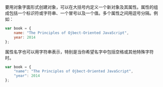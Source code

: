 要用对象字面形式创建对象，可以在大括号内定义一个新对象及其属性。属性的组成包括一个标识符或字符串、一个冒号以及一个值。多个属性之间用逗号分隔。例如：

```js
var book = {
    name: "The Principles of Ojbect-Oriented JavaScript",
    year: 2014
};
```

属性名字也可以用字符串表示，特别是当你希望名字中包括空格或其他特殊字符时。

```js
var book = {
    "name": "The Principles of Ojbect-Oriented JavaScript",
	"year": 2014
};
```


